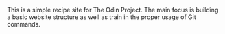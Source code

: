 This is a simple recipe site for The Odin Project.
The main focus is building a basic website structure as well as train in the proper usage of Git commands.